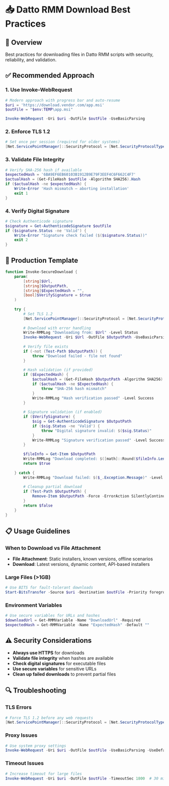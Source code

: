 # 📥 Datto RMM Download Best Practices

## 🎯 Overview

Best practices for downloading files in Datto RMM scripts with security, reliability, and validation.

## ✅ Recommended Approach

### **1. Use Invoke-WebRequest**
```powershell
# Modern approach with progress bar and auto-resume
$uri = 'https://download.vendor.com/app.msi'
$outFile = "$env:TEMP\app.msi"

Invoke-WebRequest -Uri $uri -OutFile $outFile -UseBasicParsing
```

### **2. Enforce TLS 1.2**
```powershell
# Set once per session (required for older systems)
[Net.ServicePointManager]::SecurityProtocol = [Net.SecurityProtocolType]::Tls12
```

### **3. Validate File Integrity**
```powershell
# Verify SHA-256 hash if available
$expectedHash = '6BA9EF6EB60103B1912B9E79F3EEF4C6F662C4F7'
$actualHash = (Get-FileHash $outFile -Algorithm SHA256).Hash
if ($actualHash -ne $expectedHash) {
    Write-Error 'Hash mismatch – aborting installation'
    exit 1
}
```

### **4. Verify Digital Signature**
```powershell
# Check Authenticode signature
$signature = Get-AuthenticodeSignature $outFile
if ($signature.Status -ne 'Valid') {
    Write-Error "Signature check failed ($($signature.Status))"
    exit 2
}
```

## 🔧 Production Template

```powershell
function Invoke-SecureDownload {
    param(
        [string]$Url,
        [string]$OutputPath,
        [string]$ExpectedHash = "",
        [bool]$VerifySignature = $true
    )
    
    try {
        # Set TLS 1.2
        [Net.ServicePointManager]::SecurityProtocol = [Net.SecurityProtocolType]::Tls12
        
        # Download with error handling
        Write-RMMLog "Downloading from: $Url" -Level Status
        Invoke-WebRequest -Uri $Url -OutFile $OutputPath -UseBasicParsing -ErrorAction Stop
        
        # Verify file exists
        if (-not (Test-Path $OutputPath)) {
            throw "Download failed - file not found"
        }
        
        # Hash validation (if provided)
        if ($ExpectedHash) {
            $actualHash = (Get-FileHash $OutputPath -Algorithm SHA256).Hash
            if ($actualHash -ne $ExpectedHash) {
                throw "SHA-256 hash mismatch"
            }
            Write-RMMLog "Hash verification passed" -Level Success
        }
        
        # Signature validation (if enabled)
        if ($VerifySignature) {
            $sig = Get-AuthenticodeSignature $OutputPath
            if ($sig.Status -ne 'Valid') {
                throw "Digital signature invalid: $($sig.Status)"
            }
            Write-RMMLog "Signature verification passed" -Level Success
        }
        
        $fileInfo = Get-Item $OutputPath
        Write-RMMLog "Download completed: $([math]::Round($fileInfo.Length / 1MB, 2)) MB" -Level Success
        return $true
        
    } catch {
        Write-RMMLog "Download failed: $($_.Exception.Message)" -Level Error
        
        # Cleanup partial download
        if (Test-Path $OutputPath) {
            Remove-Item $OutputPath -Force -ErrorAction SilentlyContinue
        }
        return $false
    }
}
```

## 📋 Usage Guidelines

### **When to Download vs File Attachment**
- **File Attachment**: Static installers, known versions, offline scenarios
- **Download**: Latest versions, dynamic content, API-based installers

### **Large Files (>1GB)**
```powershell
# Use BITS for fault-tolerant downloads
Start-BitsTransfer -Source $uri -Destination $outFile -Priority foreground
```

### **Environment Variables**
```powershell
# Use secure variables for URLs and hashes
$downloadUrl = Get-RMMVariable -Name "DownloadUrl" -Required
$expectedHash = Get-RMMVariable -Name "ExpectedHash" -Default ""
```

## ⚠️ Security Considerations

- **Always use HTTPS** for downloads
- **Validate file integrity** when hashes are available
- **Check digital signatures** for executable files
- **Use secure variables** for sensitive URLs
- **Clean up failed downloads** to prevent partial files

## 🔍 Troubleshooting

### **TLS Errors**
```powershell
# Force TLS 1.2 before any web requests
[Net.ServicePointManager]::SecurityProtocol = [Net.SecurityProtocolType]::Tls12
```

### **Proxy Issues**
```powershell
# Use system proxy settings
Invoke-WebRequest -Uri $uri -OutFile $outFile -UseBasicParsing -UseDefaultCredentials
```

### **Timeout Issues**
```powershell
# Increase timeout for large files
Invoke-WebRequest -Uri $uri -OutFile $outFile -TimeoutSec 1800  # 30 minutes
```
